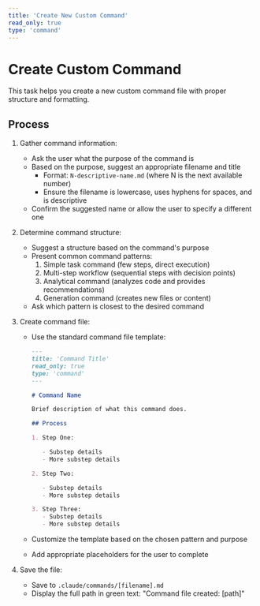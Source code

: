 ```yaml
---
title: 'Create New Custom Command'
read_only: true
type: 'command'
---
```


# Create Custom Command

This task helps you create a new custom command file with proper structure and formatting.

## Process

1. Gather command information:

   - Ask the user what the purpose of the command is
   - Based on the purpose, suggest an appropriate filename and title
     - Format: `N-descriptive-name.md` (where N is the next available number)
     - Ensure the filename is lowercase, uses hyphens for spaces, and is descriptive
   - Confirm the suggested name or allow the user to specify a different one

2. Determine command structure:

   - Suggest a structure based on the command's purpose
   - Present common command patterns:
     1. Simple task command (few steps, direct execution)
     2. Multi-step workflow (sequential steps with decision points)
     3. Analytical command (analyzes code and provides recommendations)
     4. Generation command (creates new files or content)
   - Ask which pattern is closest to the desired command

3. Create command file:

   - Use the standard command file template:

     ```markdown
     ---
     title: 'Command Title'
     read_only: true
     type: 'command'
     ---

     # Command Name

     Brief description of what this command does.

     ## Process

     1. Step One:

        - Substep details
        - More substep details

     2. Step Two:

        - Substep details
        - More substep details

     3. Step Three:
        - Substep details
        - More substep details
     ```

   - Customize the template based on the chosen pattern and purpose
   - Add appropriate placeholders for the user to complete

4. Save the file:

   - Save to `.claude/commands/[filename].md`
   - Display the full path in green text: "Command file created: [path]"
